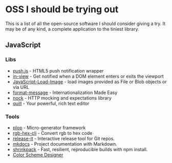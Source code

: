 # OSS I should be trying out

This is a list of all the open-source software I should consider giving a try. It may be of any kind, a complete application to the tiniest library.

## JavaScript

### Libs

* [push.js](https://github.com/Nickersoft/push.js) - HTML5 push notification wrapper
* [in-view](https://github.com/camwiegert/in-view) - Get notified when a DOM element enters or exits the viewport
* [JavaScript-Load-Image](https://github.com/blueimp/JavaScript-Load-Image) - load images provided as File or Blob objects or via URL
* [format-message](https://github.com/format-message/format-message) - Internationalization Made Easy
* [nock](https://github.com/node-nock/nock) - HTTP mocking and expectations library
* [quill](https://github.com/quilljs/quill) - Your powerful, rich text editor

### Tools

* [plop](https://github.com/amwmedia/plop) - Micro-generator framework
* [rgb-hex-cli](https://github.com/sindresorhus/rgb-hex-cli) - Convert rgb to hex code
* [release-it](https://github.com/webpro/release-it) - Interactive release tool for Git repos.
* [mkdocs](https://github.com/mkdocs/mkdocs) - Project documentation with Markdown.
* [shrinkpack](https://github.com/JamieMason/shrinkpack) - Fast, resilient, reproducible builds with npm install.
* [Color Scheme Designer](http://bellouguet.fr/Couleurs/Essai%20sur%20page%20Web/index.html)
